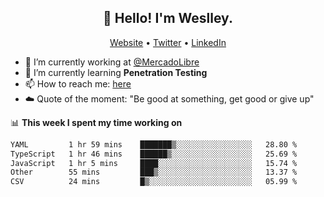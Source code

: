 <h2 align="center">👋 Hello! I'm Weslley.</h2>
<p align="center">
  <a href="http://weslleyneri.com.br">Website</a> •
  <a href="https://twitter.com/Weslley_Neri">Twitter</a> •
  <a href="https://www.linkedin.com/in/weslley-neri-3658908b">LinkedIn</a>
</p>


- 🔭 I’m currently working at [@MercadoLibre](https://github.com/mercadolibre)
- 🌱 I’m currently learning **Penetration Testing**
- 📫 How to reach me: [here](mailto:weslley39@gmail.com)
- ☁️ Quote of the moment: "Be good at something, get good or give up"

📊 **This week I spent my time working on**
<!--START_SECTION:waka-->

```txt
YAML         1 hr 59 mins    ███████▒░░░░░░░░░░░░░░░░░   28.80 %
TypeScript   1 hr 46 mins    ██████▒░░░░░░░░░░░░░░░░░░   25.69 %
JavaScript   1 hr 5 mins     ████░░░░░░░░░░░░░░░░░░░░░   15.74 %
Other        55 mins         ███▒░░░░░░░░░░░░░░░░░░░░░   13.37 %
CSV          24 mins         █▒░░░░░░░░░░░░░░░░░░░░░░░   05.99 %
```

<!--END_SECTION:waka-->

<!-- Inspired by https://github.com/gruselhaus/gruselhaus -->